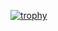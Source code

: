 [![trophy](https://github-profile-trophy.vercel.app/?username=timothyokooboh&theme=onedark)](https://github.com/ryo-ma/github-profile-trophy)
